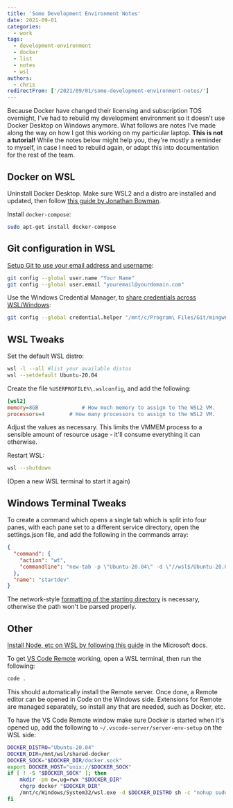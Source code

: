 ```yaml
---
title: 'Some Development Environment Notes'
date: 2021-09-01
categories:
  - work
tags:
  - development-environment
  - docker
  - list
  - notes
  - wsl
authors:
  - chris
redirectFrom: ['/2021/09/01/some-development-environment-notes/']
---
```


Because Docker have changed their licensing and subscription TOS overnight, I've had to rebuild my development environment so it doesn't use Docker Desktop on Windows anymore. What follows are notes I've made along the way on how I got this working on my particular laptop. **This is not a tutorial!** While the notes below might help you, they're mostly a reminder to myself, in case I need to rebuild again, or adapt this into documentation for the rest of the team.

## Docker on WSL

Uninstall Docker Desktop. Make sure WSL2 and a distro are installed and updated, then follow [this guide by Jonathan Bowman](https://dev.to/bowmanjd/install-docker-on-windows-wsl-without-docker-desktop-34m9).

Install `docker-compose`:

```bash
sudo apt-get install docker-compose
```

## Git configuration in WSL

[Setup Git to use your email address and username](https://linuxize.com/post/how-to-configure-git-username-and-email/):

```bash
git config --global user.name "Your Name"
git config --global user.email "youremail@yourdomain.com"
```

Use the Windows Credential Manager, to [share credentials across WSL/Windows](https://code.visualstudio.com/docs/remote/troubleshooting#_sharing-git-credentials-between-windows-and-wsl):

```bash
git config --global credential.helper "/mnt/c/Program\ Files/Git/mingw64/libexec/git-core/git-credential-wincred.exe"
```

## WSL Tweaks

Set the default WSL distro:

```bash
wsl -l --all #list your available distos
wsl --setdefault Ubuntu-20.04
```

Create the file `%USERPROFILE%\.wslconfig`, and add the following:

```ini
[wsl2]
memory=8GB              # How much memory to assign to the WSL2 VM.
processors=4        # How many processors to assign to the WSL2 VM.
```

Adjust the values as necessary. This limits the VMMEM process to a sensible amount of resource usage - it'll consume everything it can otherwise.

Restart WSL:

```bash
wsl --shutdown
```

(Open a new WSL terminal to start it again)

## Windows Terminal Tweaks

To create a command which opens a single tab which is split into four panes, with each pane set to a different service directory, open the settings.json file, and add the following in the commands array:

```json
{
  "command": {
    "action": "wt",
    "commandline": "new-tab -p \"Ubuntu-20.04\" -d \"//wsl$/Ubuntu-20.04/home/chris/dev/graphql\" ; split-pane -V  -p \"Ubuntu-20.04\" -d \"//wsl$/Ubuntu-20.04/home/chris/dev/inbound-service\"; split-pane -H  -p \"Ubuntu-20.04\" -d \"//wsl$/Ubuntu-20.04/home/chris/dev/outbound-service\"; mf left; split-pane -H  -p \"Ubuntu-20.04\" -d \"//wsl$/Ubuntu-20.04/home/chris/dev/front-end\""
  },
  "name": "startdev"
}
```

The network-style [formatting of the starting directory](https://goulet.dev/posts/how-to-set-windows-terminal-starting-directory/) is necessary, otherwise the path won't be parsed properly.

## Other

[Install Node, etc on WSL by following this guide](https://docs.microsoft.com/en-us/windows/dev-environment/javascript/nodejs-on-wsl#install-nvm-nodejs-and-npm) in the Microsoft docs.

To get [VS Code Remote](https://code.visualstudio.com/docs/remote/wsl) working, open a WSL terminal, then run the following:

```bash
code .
```

This should automatically install the Remote server. Once done, a Remote editor can be opened in Code on the Windows side. Extensions for Remote are managed separately, so install any that are needed, such as Docker, etc.

To have the VS Code Remote window make sure Docker is started when it's opened up, add the following to `~/.vscode-server/server-env-setup` on the WSL side:

```bash
DOCKER_DISTRO="Ubuntu-20.04"
DOCKER_DIR=/mnt/wsl/shared-docker
DOCKER_SOCK="$DOCKER_DIR/docker.sock"
export DOCKER_HOST="unix://$DOCKER_SOCK"
if [ ! -S "$DOCKER_SOCK" ]; then
    mkdir -pm o=,ug=rwx "$DOCKER_DIR"
    chgrp docker "$DOCKER_DIR"
    /mnt/c/Windows/System32/wsl.exe -d $DOCKER_DISTRO sh -c "nohup sudo -b dockerd < /dev/null > $DOCKER_DIR/dockerd.log 2>&1"
fi
```
